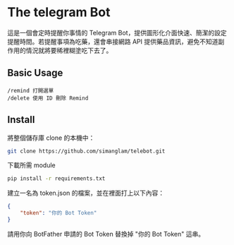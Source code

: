 # The telegram Bot

這是一個會定時提醒你事情的 Telegram Bot，提供圖形化介面快速、簡潔的設定提醒時間。若提醒事項為吃藥，還會串接網路 API 提供藥品資訊，避免不知道副作用的情況就將要稀裡糊塗吃下去了。

## Basic Usage

```
/remind 打開選單
/delete 使用 ID 刪除 Remind
```

## Install

將整個儲存庫 clone 的本機中：

```sh
git clone https://github.com/simanglam/telebot.git
```

下載所需 module

```sh
pip install -r requirements.txt
```

建立一名為 token.json 的檔案，並在裡面打上以下內容：

```json
{
    "token": "你的 Bot Token"
}
```

請用你向 BotFather 申請的 Bot Token 替換掉 "你的 Bot Token" 這串。